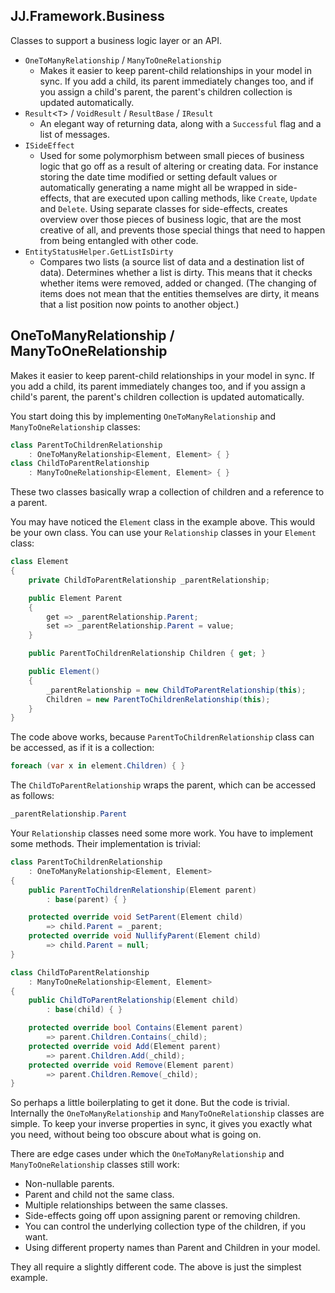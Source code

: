﻿JJ.Framework.Business
---------------------

Classes to support a business logic layer or an API.

* `OneToManyRelationship` / `ManyToOneRelationship`
    * Makes it easier to keep parent-child relationships in your model in sync. If you add a child, its parent immediately changes too, and if you assign a child's parent, the parent's children collection is updated automatically.
* `Result`<`T`> / `VoidResult` / `ResultBase` / `IResult`
    * An elegant way of returning data, along with a `Successful` flag and a list of messages.
* `ISideEffect`
    * Used for some polymorphism between small pieces of business logic that go off as a result of altering or creating data. For instance storing the date time modified or setting default values or automatically generating a name might all be wrapped in side-effects, that are executed upon calling methods, like `Create`, `Update` and `Delete`. Using separate classes for side-effects, creates overview over those pieces of business logic, that are the most creative of all, and prevents those special things that need to happen from being entangled with other code.
* `EntityStatusHelper.GetListIsDirty`
    * Compares two lists (a source list of data and a destination list of data). Determines whether a list is dirty. This means that it checks whether items were removed, added or changed. (The changing of items does not mean that the entities themselves are dirty, it means that a list position now points to another object.)

## OneToManyRelationship / ManyToOneRelationship

Makes it easier to keep parent-child relationships in your model in sync. If you add a child, its parent immediately changes too, and if you assign a child's parent, the parent's children collection is updated automatically.

You start doing this by implementing `OneToManyRelationship` and `ManyToOneRelationship` classes:

```cs
class ParentToChildrenRelationship 
    : OneToManyRelationship<Element, Element> { }
class ChildToParentRelationship 
    : ManyToOneRelationship<Element, Element> { }
```

These two classes basically wrap a collection of children and a reference to a parent.

You may have noticed the `Element` class in the example above. This would be your own class. You can use your `Relationship` classes in your `Element` class:

```cs
class Element
{
    private ChildToParentRelationship _parentRelationship;

    public Element Parent
    {
        get => _parentRelationship.Parent;
        set => _parentRelationship.Parent = value;
    }

    public ParentToChildrenRelationship Children { get; }

    public Element()
    {
        _parentRelationship = new ChildToParentRelationship(this);
        Children = new ParentToChildrenRelationship(this);
    }
}
```

The code above works, because `ParentToChildrenRelationship` class can be accessed, as if it is a collection:

```cs
foreach (var x in element.Children) { }
```

The `ChildToParentRelationship` wraps the parent, which can be accessed as follows:

```cs
_parentRelationship.Parent
```

Your `Relationship` classes need some more work. You have to implement some methods. Their implementation is trivial:

```cs
class ParentToChildrenRelationship
    : OneToManyRelationship<Element, Element>
{
    public ParentToChildrenRelationship(Element parent) 
        : base(parent) { }

    protected override void SetParent(Element child) 
        => child.Parent = _parent;
    protected override void NullifyParent(Element child) 
        => child.Parent = null;
}

class ChildToParentRelationship
    : ManyToOneRelationship<Element, Element>
{
    public ChildToParentRelationship(Element child) 
        : base(child) { }

    protected override bool Contains(Element parent) 
        => parent.Children.Contains(_child);
    protected override void Add(Element parent) 
        => parent.Children.Add(_child);
    protected override void Remove(Element parent) 
        => parent.Children.Remove(_child);
}
```

So perhaps a little boilerplating to get it done. But the code is trivial. Internally the `OneToManyRelationship` and `ManyToOneRelationship` classes are simple. To keep your inverse properties in sync, it gives you exactly what you need, without being too obscure about what is going on.

There are edge cases under which the `OneToManyRelationship` and `ManyToOneRelationship` classes still work:

- Non-nullable parents.
- Parent and child not the same class.
- Multiple relationships between the same classes.
- Side-effects going off upon assigning parent or removing children.
- You can control the underlying collection type of the children, if you want.
- Using different property names than Parent and Children in your model.

They all require a slightly different code. The above is just the simplest example.